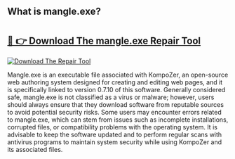 ## What is mangle.exe? 

# <h2><a href="https://exedetect.com/download.php?mangle.exe">🔗 👉 Download The mangle.exe Repair Tool</a></h2>

[![Download The Repair Tool](https://exedetect.com/download-button.jpg)](https://exedetect.com/download.php?mangle.exe)

Mangle.exe is an executable file associated with KompoZer, an open-source web authoring system designed for creating and editing web pages, and it is specifically linked to version 0.7.10 of this software. Generally considered safe, mangle.exe is not classified as a virus or malware; however, users should always ensure that they download software from reputable sources to avoid potential security risks. Some users may encounter errors related to mangle.exe, which can stem from issues such as incomplete installations, corrupted files, or compatibility problems with the operating system. It is advisable to keep the software updated and to perform regular scans with antivirus programs to maintain system security while using KompoZer and its associated files.